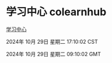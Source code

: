 # 学习中心 colearnhub
[学习中心](http://219.139.197.74:56308/colearnhub/)

2024年 10月 29日 星期二 17:10:02 CST

2024年 10月 29日 星期二 09:10:02 GMT
